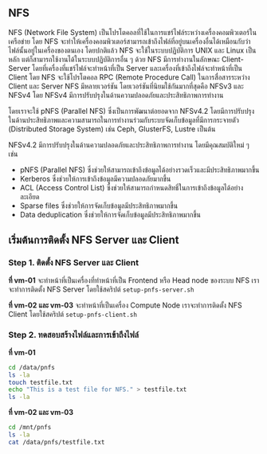 ## NFS

NFS (Network File System) เป็นโปรโตคอลที่ใช้ในการแชร์ไฟล์ระหว่างเครื่องคอมพิวเตอร์ในเครือข่าย โดย NFS จะทำให้เครื่องคอมพิวเตอร์สามารถเข้าถึงไฟล์ที่อยู่บนเครื่องอื่นได้เหมือนกับว่าไฟล์นั้นอยู่ในเครื่องของตนเอง โดยปกติแล้ว NFS จะใช้ในระบบปฏิบัติการ UNIX และ Linux เป็นหลัก แต่ก็สามารถใช้งานได้ในระบบปฏิบัติการอื่น ๆ ด้วย
NFS มีการทำงานในลักษณะ Client-Server โดยที่เครื่องที่แชร์ไฟล์จะทำหน้าที่เป็น Server และเครื่องที่เข้าถึงไฟล์จะทำหน้าที่เป็น Client โดย NFS จะใช้โปรโตคอล RPC (Remote Procedure Call) ในการสื่อสารระหว่าง Client และ Server
NFS มีหลายเวอร์ชัน โดยเวอร์ชันที่นิยมใช้กันมากที่สุดคือ NFSv3 และ NFSv4 โดย NFSv4 มีการปรับปรุงในด้านความปลอดภัยและประสิทธิภาพการทำงาน

โดยเราจะใช้ pNFS (Parallel NFS) ซึ่งเป็นการพัฒนาต่อยอดจาก NFSv4.2 โดยมีการปรับปรุงในด้านประสิทธิภาพและความสามารถในการทำงานร่วมกับระบบจัดเก็บข้อมูลที่มีการกระจายตัว (Distributed Storage System) เช่น Ceph, GlusterFS, Lustre เป็นต้น

NFSv4.2 มีการปรับปรุงในด้านความปลอดภัยและประสิทธิภาพการทำงาน โดยมีคุณสมบัติใหม่ ๆ เช่น

- pNFS (Parallel NFS) ซึ่งช่วยให้สามารถเข้าถึงข้อมูลได้อย่างรวดเร็วและมีประสิทธิภาพมากขึ้น
- Kerberos ซึ่งช่วยให้การเข้าถึงข้อมูลมีความปลอดภัยมากขึ้น
- ACL (Access Control List) ซึ่งช่วยให้สามารถกำหนดสิทธิ์ในการเข้าถึงข้อมูลได้อย่างละเอียด
- Sparse files ซึ่งช่วยให้การจัดเก็บข้อมูลมีประสิทธิภาพมากขึ้น
- Data deduplication ซึ่งช่วยให้การจัดเก็บข้อมูลมีประสิทธิภาพมากขึ้น

## เริ่มต้นการติดตั้ง NFS Server และ Client

### Step 1. ติดตั้ง NFS Server และ Client

**ที่ vm-01**
จะทำหน้าที่เป็นเครื่องที่ทำหน้าที่เป็น Frontend หรือ Head node ของระบบ NFS เราจะทำการติดตั้ง NFS Server
โดยใช้สคริปต์ `setup-pnfs-server.sh`

**ที่ vm-02 และ vm-03**
จะทำหน้าที่เป็นเครื่อง Compute Node เราจะทำการติดตั้ง NFS Client
โดยใช้สคริปต์ `setup-pnfs-client.sh`

### Step 2. ทดสอบสร้างไฟล์และการเข้าถึงไฟล์

**ที่ vm-01**

```bash
cd /data/pnfs
ls -la
touch testfile.txt
echo "This is a test file for NFS." > testfile.txt
ls -la
```

**ที่ vm-02 และ vm-03**

```bash
cd /mnt/pnfs
ls -la
cat /data/pnfs/testfile.txt
```
